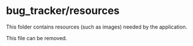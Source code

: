 # bug_tracker/resources

This folder contains resources (such as images) needed by the application. 

This file can be removed.
